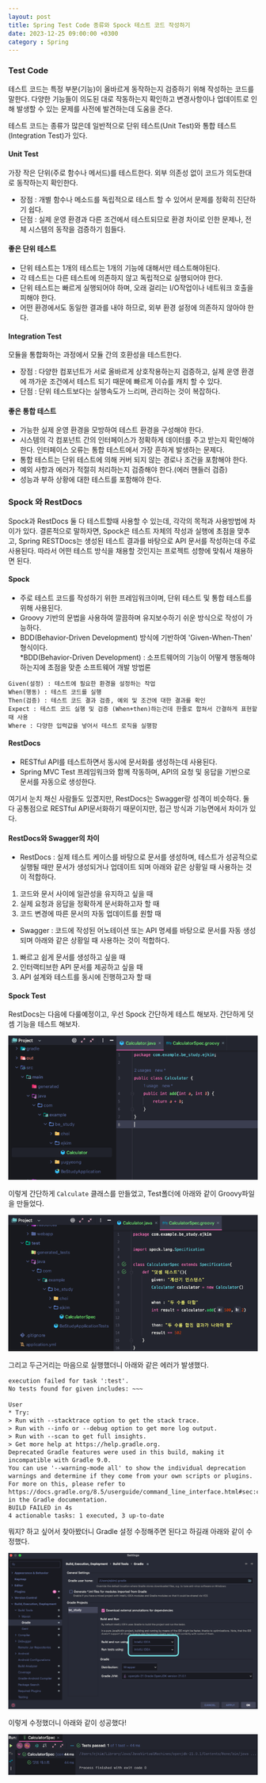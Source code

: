 ```yaml
---
layout: post
title: Spring Test Code 종류와 Spock 테스트 코드 작성하기
date: 2023-12-25 09:00:00 +0300
category : Spring
---
```


### Test Code 

테스트 코드는 특정 부분(기능)이 올바르게 동작하는지 검증하기 위해 작성하는 코드를 말한다. 다양한 기능들이 의도된 대로 작동하는지 확인하고 변경사항이나 업데이트로 인해 발생할 수 있는 문제를 사전에 발견하는데 도움을 준다. 

테스트 코드는 종류가 많은데 일반적으로 단위 테스트(Unit Test)와 통합 테스트(Integration Test)가 있다.

#### Unit Test

가장 작은 단위(주로 함수나 메서드)를 테스트한다. 외부 의존성 없이 코드가 의도한대로 동작하는지 확인한다.

* 장점 : 개별 함수나 메소드를 독립적으로 테스트 할 수 있어서 문제를 정확히 진단하기 쉽다. 
* 단점 : 실제 운영 환경과 다른 조건에서 테스트되므로 환경 차이로 인한 문제나, 전체 시스템의 동작을 검증하기 힘들다. 

#### 좋은 단위 테스트

- 단위 테스트는 1개의 테스트는 1개의 기능에 대해서만 테스트해야된다. 
- 각 테스트는 다른 테스트에 의존하지 않고 독립적으로 실행되어야 한다.
- 단위 테스트는 빠르게 실행되어야 하며, 오래 걸리는 I/O작업이나 네트워크 호출을 피해야 한다.
- 어떤 환경에서도 동일한 결과를 내야 하므로, 외부 환경 설정에 의존하지 않아야 한다.

#### Integration Test

모듈을 통합화하는 과정에서 모듈 간의 호환성을 테스트한다. 

* 장점 : 다양한 컴포넌트가 서로 올바르게 상호작용하는지 검증하고, 실제 운영 환경에 까가운 조건에서 테스트 되기 때문에 빠르게 이슈를 캐치 할 수 있다.
* 단점 : 단위 테스트보다는 실행속도가 느리며, 관리하는 것이 복잡하다.

#### 좋은 통합 테스트

- 가능한 실제 운영 환경을 모방하여 테스트 환경을 구성해야 한다.
- 시스템의 각 컴포넌트 간의 인터페이스가 정확하게 데이터를 주고 받는지 확인해야 한다. 인터페이스 오류는 통합 테스트에서 가장 흔하게 발생하는 문제다.
- 통합 테스트는 단위 테스트에 의해 커버 되지 않는 경로나 조건을 포함해야 한다.
- 예외 사항과 에러가 적절히 처리하는지 검증해야 한다.(에러 핸들러 검증)
- 성능과 부하 상황에 대한 테스트를 포함해야 한다.

### Spock 와 RestDocs

Spock과 RestDocs 둘 다 테스트할때 사용할 수 있는데, 각각의 목적과 사용방법에 차이가 있다.
결론적으로 말하자면, Spock은 테스트 자체의 작성과 실행에 초점을 맞추고, Spring RESTDocs는 생성된 테스트 결과를 바탕으로 API 문서를 작성하는데 주로 사용된다. 따라서 어떤 테스트 방식을 채용할 것인지는 프로젝트 성향에 맞춰서 채용하면 된다. 

#### Spock 

- 주로 테스트 코드를 작성하기 위한 프레임워크이며, 단위 테스트 및 통합 테스트를 위해 사용된다.
- Groovy 기반의 문법을 사용하여 깔끔하며 유지보수하기 쉬운 방식으로 작성이 가능하다.
- BDD(Behavior-Driven Development) 방식에 기반하여 'Given-When-Then' 형식이다.  
*BDD(Behavior-Driven Development) : 소프트웨어의 기능이 어떻게 행동해야 하는지에 초점을 맞춘 소프트웨어 개발 방법론

```
Given(설정) : 테스트에 필요한 환경을 설정하는 작업
When(행동) : 테스트 코드를 실행
Then(검증) : 테스트 코드 결과 검증, 예외 및 조건에 대한 결과를 확인 
Expect : 테스트 코드 실행 및 검증 (When+then)하는건데 한줄로 합쳐서 간결하게 표현할때 사용
Where : 다양한 입력값을 넣어서 테스트 로직을 실행함
```

#### RestDocs 

- RESTful API를 테스트하면서 동시에 문서화를 생성하는데 사용된다.
- Spring MVC Test 프레임워크와 함께 작동하며, API의 요청 및 응답을 기반으로 문서를 자동으로 생성한다.

여기서 눈치 채신 사람들도 있겠지만, RestDocs는 Swagger랑 성격이 비슷하다.
둘 다 공통점으로 RESTful API문서화하기 때문이지만, 접근 방식과 기능면에서 차이가 있다.

#### RestDocs와 Swagger의 차이 

* RestDocs : 실제 테스트 케이스를 바탕으로 문서를 생성하며, 테스트가 성공적으로 실행될 때만 문서가 생성되거나 업데이트 되며 아래와 같은 상황일 때 사용하는 것이 적합하다. 
1. 코드와 문서 사이에 일관성을 유지하고 싶을 때
2. 실제 요청과 응답을 정확하게 문서화하고자 할 때 
3. 코드 변경에 따른 문서의 자동 업데이트를 원할 때  

* Swagger : 코드에 작성된 어노테이션 또는 API 명세를 바탕으로 문서를 자동 생성되며 아래와 같은 상황일 때 사용하는 것이 적합하다.
1. 빠르고 쉽게 문서를 생성하고 싶을 때
2. 인터랙티브한 API 문서를 제공하고 싶을 때
3. API 설계와 테스트를 동시에 진행하고자 할 때


#### Spock Test 
RestDocs는 다음에 다룰예정이고, 우선 Spock 간단하게 테스트 해보자.
간단하게 덧셈 기능을 테스트 해보자.

![spock-1](/public/img/Spock1.png)

이렇게 간단하게 `Calculate` 클래스를 만들었고, Test폴더에 아래와 같이 Groovy파일을 만들었다. 

![spock-2](/public/img/Spock2.png)

그리고 두근거리는 마음으로 실행했더니 아래와 같은 에러가 발생했다.

```
execution failed for task ':test'.
No tests found for given includes: ~~~ 

User
* Try:
> Run with --stacktrace option to get the stack trace.
> Run with --info or --debug option to get more log output.
> Run with --scan to get full insights.
> Get more help at https://help.gradle.org.
Deprecated Gradle features were used in this build, making it incompatible with Gradle 9.0.
You can use '--warning-mode all' to show the individual deprecation warnings and determine if they come from your own scripts or plugins.
For more on this, please refer to https://docs.gradle.org/8.5/userguide/command_line_interface.html#sec:command_line_warnings in the Gradle documentation.
BUILD FAILED in 4s
4 actionable tasks: 1 executed, 3 up-to-date
```

뭐지? 하고 싶어서 찾아봤더니 Gradle 설정 수정해주면 된다고 하길래 아래와 같이 수정했다.

![spock-3](/public/img/Spock3.png)

이렇게 수정했더니 아래와 같이 성공했다!

![spock-4](/public/img/Spock4.png)


